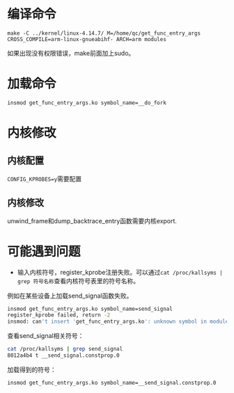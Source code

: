 # 编译命令

`make -C ../kernel/linux-4.14.7/ M=/home/qc/get_func_entry_args CROSS_COMPILE=arm-linux-gnueabihf- ARCH=arm modules`

如果出现没有权限错误，make前面加上sudo。

# 加载命令

```bash
insmod get_func_entry_args.ko symbol_name=__do_fork
```

# 内核修改

## 内核配置

`CONFIG_KPROBES=y`需要配置

## 内核修改

unwind_frame和dump_backtrace_entry函数需要内核export.

# 可能遇到问题

- 输入内核符号，register_kprobe注册失败。可以通过`cat /proc/kallsyms | grep 符号名称`查看内核符号表里的符号名称。

例如在某些设备上加载send_signal函数失败。

```bash
insmod get_func_entry_args.ko symbol_name=send_signal
register_kprobe failed, return -2
insmod: can't insert 'get_func_entry_args.ko': unknown symbol in module or invalid parameter
```

查看send_signal相关符号：

```bash
cat /proc/kallsyms | grep send_signal
8012a4b4 t __send_signal.constprop.0
```

加载得到的符号：

```bash
insmod get_func_entry_args.ko symbol_name=__send_signal.constprop.0
```





